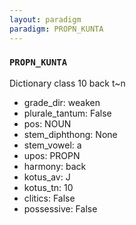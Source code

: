 ```yaml
---
layout: paradigm
paradigm: PROPN_KUNTA
---
```

### ` PROPN_KUNTA `

Dictionary class 10 back t~n
* grade_dir: weaken
* plurale_tantum: False
* pos: NOUN
* stem_diphthong: None
* stem_vowel: a
* upos: PROPN
* harmony: back
* kotus_av: J
* kotus_tn: 10
* clitics: False
* possessive: False
